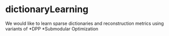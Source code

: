 dictionaryLearning
==================
We would like to learn sparse dictionaries and reconstruction metrics using variants of
*DPP
*Submodular Optimization
